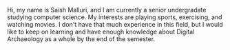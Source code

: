 Hi, my name is Saish Malluri, and I am currently a senior undergradate studying computer science. My interests are playing sports, exercising, and watching movies. I don't have that much experience in this field, but I would like to keep on learning and have enough knowledge about Digital Archaeology as a whole by the end of the semester.